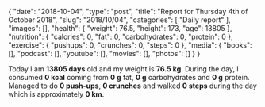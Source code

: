 {
    "date": "2018-10-04",
    "type": "post",
    "title": "Report for Thursday 4th of October 2018",
    "slug": "2018\/10\/04",
    "categories": [
        "Daily report"
    ],
    "images": [],
    "health": {
        "weight": 76.5,
        "height": 173,
        "age": 13805
    },
    "nutrition": {
        "calories": 0,
        "fat": 0,
        "carbohydrates": 0,
        "protein": 0
    },
    "exercise": {
        "pushups": 0,
        "crunches": 0,
        "steps": 0
    },
    "media": {
        "books": [],
        "podcast": [],
        "youtube": [],
        "movies": [],
        "photos": []
    }
}

Today I am <strong>13805 days</strong> old and my weight is <strong>76.5 kg</strong>. During the day, I consumed <strong>0 kcal</strong> coming from <strong>0 g</strong> fat, <strong>0 g</strong> carbohydrates and <strong>0 g</strong> protein. Managed to do <strong>0 push-ups</strong>, <strong>0 crunches</strong> and walked <strong>0 steps</strong> during the day which is approximately <strong>0 km</strong>.